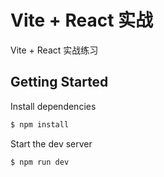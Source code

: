 # Vite + React 实战
Vite + React 实战练习
## Getting Started
Install dependencies

```sh
$ npm install
```

Start the dev server

```sh
$ npm run dev
```